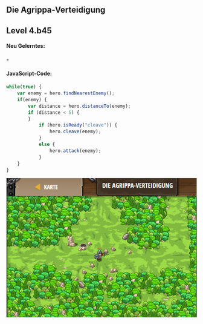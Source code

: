 ## **Die Agrippa-Verteidigung**
## Level 4.b45

#### Neu Gelerntes:
<b>-</b>

[comment]: <> (Was wurde gelernt und wie funktioniert die Technik?)

#### JavaScript-Code:
```js
while(true) {
    var enemy = hero.findNearestEnemy();
    if(enemy) {
        var distance = hero.distanceTo(enemy);
        if (distance < 5) {            
        }
            if (hero.isReady("cleave")) {
                hero.cleave(enemy);               
            }
            else {
                hero.attack(enemy);
            }
    }
}
```
![image](lvl4_b45.png)